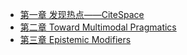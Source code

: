 - [第一章 发现热点——CiteSpace](/Courses/ForwardPosition/chapter1.html)
- [第二章 Toward Multimodal Pragmatics](/Courses/ForwardPosition/chapter2.html)
- [第三章 Epistemic Modifiers](/Courses/ForwardPosition/chapter3.html)